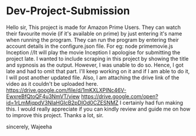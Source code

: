 # Dev-Project-Submission
Hello sir,
This project is made for Amazon Prime Users. They can watch their favourite movie (if it's available on prime) by just entering it's name when running the program. They can run the program by entering their account details in the configure.json file. 
For eg: node primemovie.js Inception //It will play the movie Inception
I apologise for submitting the project late. I wanted to include scraping in this project by showing the title and sypnosis as the output. However, I was unable to do so. Hence, I got late and had to omit that part. 
I'll keep working on it and if I am able to do it, I will post another updated file.
Also, I am attaching the drive link of the video as it couldn't be uploaded here.
https://drive.google.com/file/d/1mKXLXPINc46V-EwxreBfQtoQF4u3NmVT/view
https://drive.google.com/open?id=1rLmMjqpdV3NIaHGIcB2pDIOd0CZESNMZ
I certainly had fun making this. I would really appreciate if you can kindly review and guide me on how to improve this project.
Thanks a lot, sir.

sincerely,
Wajeeha
